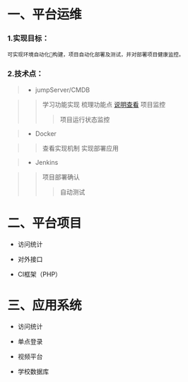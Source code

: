 # 一、平台运维

### 1.实现目标：
  
    可实现环境自动化构建，项目自动化部署及测试，并对部署项目健康监控。

### 2.技术点：

> * jumpServer/CMDB

>  > 学习功能实现
>  > 梳理功能点 [说明查看](README.MD) 
>  > 项目监控
>  >> 项目运行状态监控
>  >> 

>* Docker

>  > 查看实现机制
>  > 实现部署应用
  
>* Jenkins
  
>  > 项目部署确认
>  >> 自动测试
  
  
# 二、平台项目

* 访问统计


* 对外接口


* CI框架（PHP）


# 三、应用系统

* 访问统计

* 单点登录

* 视频平台

* 学校数据库
